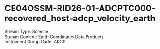 # CE04OSSM-RID26-01-ADCPTC000-recovered_host-adcp_velocity_earth

Stream Type: Science<br>
Stream Content: Earth Coordinates Data Products<br>
Instrument Group Code: ADCP<br>
